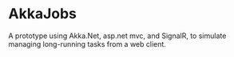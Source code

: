 # AkkaJobs
A prototype using Akka.Net, asp.net mvc, and SignalR, to simulate managing long-running tasks from a web client.
